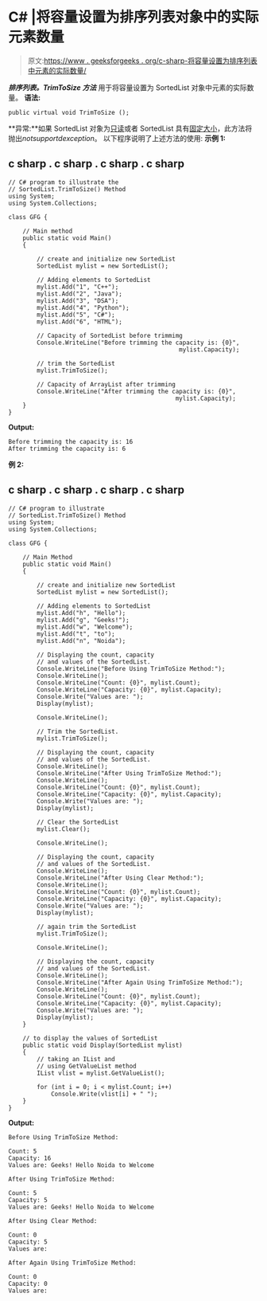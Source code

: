 # C# |将容量设置为排序列表对象中的实际元素数量

> 原文:[https://www . geeksforgeeks . org/c-sharp-将容量设置为排序列表中元素的实际数量/](https://www.geeksforgeeks.org/c-sharp-setting-the-capacity-to-the-actual-number-of-elements-in-a-sortedlist-object/)

***排序列表。TrimToSize 方法*** 用于将容量设置为 SortedList 对象中元素的实际数量。
**语法:**

```
public virtual void TrimToSize ();
```

**异常:**如果 SortedList 对象为[只读](https://www.geeksforgeeks.org/c-check-if-a-sortedlist-is-read-only/)或者 SortedList 具有[固定大小](https://www.geeksforgeeks.org/c-check-if-a-sortedlist-object-has-a-fixed-size/)，此方法将抛出*notsupportdexception*。
以下程序说明了上述方法的使用:
**示例 1:**

## c sharp . c sharp . c sharp . c sharp

```
// C# program to illustrate the
// SortedList.TrimToSize() Method
using System;
using System.Collections;

class GFG {

    // Main method
    public static void Main()
    {

        // create and initialize new SortedList
        SortedList mylist = new SortedList();

        // Adding elements to SortedList
        mylist.Add("1", "C++");
        mylist.Add("2", "Java");
        mylist.Add("3", "DSA");
        mylist.Add("4", "Python");
        mylist.Add("5", "C#");
        mylist.Add("6", "HTML");

        // Capacity of SortedList before trimmimg
        Console.WriteLine("Before trimming the capacity is: {0}",
                                                mylist.Capacity);

        // trim the SortedList
        mylist.TrimToSize();

        // Capacity of ArrayList after trimming
        Console.WriteLine("After trimming the capacity is: {0}",
                                               mylist.Capacity);
    }
}
```

**Output:** 

```
Before trimming the capacity is: 16
After trimming the capacity is: 6
```

**例 2:**

## c sharp . c sharp . c sharp . c sharp

```
// C# program to illustrate
// SortedList.TrimToSize() Method
using System;
using System.Collections;

class GFG {

    // Main Method
    public static void Main()
    {

        // create and initialize new SortedList
        SortedList mylist = new SortedList();

        // Adding elements to SortedList
        mylist.Add("h", "Hello");
        mylist.Add("g", "Geeks!");
        mylist.Add("w", "Welcome");
        mylist.Add("t", "to");
        mylist.Add("n", "Noida");

        // Displaying the count, capacity
        // and values of the SortedList.
        Console.WriteLine("Before Using TrimToSize Method:");
        Console.WriteLine();
        Console.WriteLine("Count: {0}", mylist.Count);
        Console.WriteLine("Capacity: {0}", mylist.Capacity);
        Console.Write("Values are: ");
        Display(mylist);

        Console.WriteLine();

        // Trim the SortedList.
        mylist.TrimToSize();

        // Displaying the count, capacity
        // and values of the SortedList.
        Console.WriteLine();
        Console.WriteLine("After Using TrimToSize Method:");
        Console.WriteLine();
        Console.WriteLine("Count: {0}", mylist.Count);
        Console.WriteLine("Capacity: {0}", mylist.Capacity);
        Console.Write("Values are: ");
        Display(mylist);

        // Clear the SortedList
        mylist.Clear();

        Console.WriteLine();

        // Displaying the count, capacity
        // and values of the SortedList.
        Console.WriteLine();
        Console.WriteLine("After Using Clear Method:");
        Console.WriteLine();
        Console.WriteLine("Count: {0}", mylist.Count);
        Console.WriteLine("Capacity: {0}", mylist.Capacity);
        Console.Write("Values are: ");
        Display(mylist);

        // again trim the SortedList
        mylist.TrimToSize();

        Console.WriteLine();

        // Displaying the count, capacity
        // and values of the SortedList.
        Console.WriteLine();
        Console.WriteLine("After Again Using TrimToSize Method:");
        Console.WriteLine();
        Console.WriteLine("Count: {0}", mylist.Count);
        Console.WriteLine("Capacity: {0}", mylist.Capacity);
        Console.Write("Values are: ");
        Display(mylist);
    }

    // to display the values of SortedList
    public static void Display(SortedList mylist)
    {
        // taking an IList and
        // using GetValueList method
        IList vlist = mylist.GetValueList();

        for (int i = 0; i < mylist.Count; i++)
            Console.Write(vlist[i] + " ");
    }
}
```

**Output:** 

```
Before Using TrimToSize Method:

Count: 5
Capacity: 16
Values are: Geeks! Hello Noida to Welcome 

After Using TrimToSize Method:

Count: 5
Capacity: 5
Values are: Geeks! Hello Noida to Welcome 

After Using Clear Method:

Count: 0
Capacity: 5
Values are: 

After Again Using TrimToSize Method:

Count: 0
Capacity: 0
Values are:
```